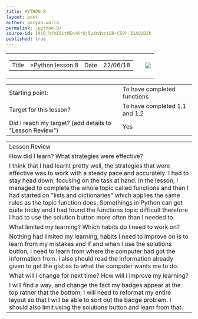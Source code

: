 ```yaml
---
title: PYTHON 8
layout: post
author: aaryan.walia
permalink: /python-8/
source-id: 14cO_hfmISitMEnYKrUj5uXmdvri88-CS9h-31AQUD2k
published: true
---
```

<table>
  <tr>
    <td>
      <table>
        <tr>
          <td>Title</td>
          <td>>Python lesson 8</td>
          <td>Date</td>
          <td>22/06/18</td>
         </tr>
      </table>
    </td>
    <td>
      <td class="badgeimages"><img src="https://1203aaryan.github.io/aaryan1203.github.io//images/badge8.png"></td>
    </td>
  </tr>
 </table>

<table>
  <tr>
    <td>Starting point:</td>
    <td>To have completed functions</td>
  </tr>
  <tr>
    <td>Target for this lesson?</td>
    <td>To have completed 1.1 and 1.2</td>
  </tr>
  <tr>
    <td>Did I reach my target? 
(add details to "Lesson Review")</td>
    <td> Yes </td>
  </tr>
</table>


<table>
  <tr>
    <td>Lesson Review</td>
  </tr>
  <tr>
    <td>How did I learn? What strategies were effective? </td>
  </tr>
  <tr>
    <td>I think that I had learnt pretty well, the strategies that were effective was to work with a steady pace and accurately. I had to stay head down, focusing on the task at hand. In the lesson, I managed to complete the whole topic called functions and then I had started on "lists and dictionaries" which applies the same rules as the topic function does. Somethings in Python can get quite tricky and I had found the functions topic difficult therefore I had to use the solution button more often than I needed to. </td>
  </tr>
  <tr>
    <td>What limited my learning? Which habits do I need to work on? </td>
  </tr>
  <tr>
    <td>Nothing had limited my learning, habits I need to improve on is to learn from my mistakes and if and when I use the solutions button, I need to learn from where the computer had got the information from. I also should read the information already given to get the gist as to what the computer wants me to do.</td>
  </tr>
  <tr>
    <td>What will I change for next time? How will I improve my learning?</td>
  </tr>
  <tr>
    <td>I will find a way, and change the fact my badges appear at the top rather that the bottom; I will need to reformat my entire layout so that I will be able to sort out the badge problem. I should also limit using the solutions button and learn from that.</td>
  </tr>
</table>


